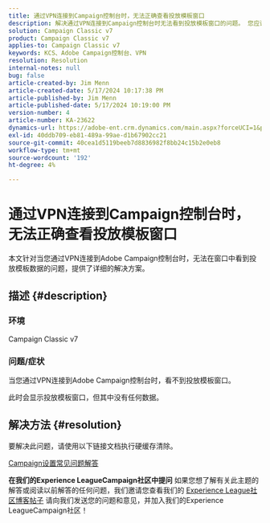 ```yaml
---
title: 通过VPN连接到Campaign控制台时，无法正确查看投放模板窗口
description: 解决通过VPN连接到Campaign控制台时无法看到投放模板窗口的问题。 您应该执行硬缓存。
solution: Campaign Classic v7
product: Campaign Classic v7
applies-to: Campaign Classic v7
keywords: KCS、Adobe Campaign控制台、VPN
resolution: Resolution
internal-notes: null
bug: false
article-created-by: Jim Menn
article-created-date: 5/17/2024 10:17:38 PM
article-published-by: Jim Menn
article-published-date: 5/17/2024 10:19:00 PM
version-number: 4
article-number: KA-23622
dynamics-url: https://adobe-ent.crm.dynamics.com/main.aspx?forceUCI=1&pagetype=entityrecord&etn=knowledgearticle&id=8ce96b3f-9b14-ef11-9f8a-6045bd006268
exl-id: 40ddb709-eb81-489a-99ae-d1b67902cc21
source-git-commit: 40cea1d5119beeb7d8836982f8bb24c15b2e0eb8
workflow-type: tm+mt
source-wordcount: '192'
ht-degree: 4%

---
```


# 通过VPN连接到Campaign控制台时，无法正确查看投放模板窗口


本文针对当您通过VPN连接到Adobe Campaign控制台时，无法在窗口中看到投放模板数据的问题，提供了详细的解决方案。

## 描述 {#description}


### <b>环境</b>

Campaign Classic v7

### <b>问题/症状</b>

当您通过VPN连接到Adobe Campaign控制台时，看不到投放模板窗口。

此时会显示投放模板窗口，但其中没有任何数据。


## 解决方法 {#resolution}


要解决此问题，请使用以下链接文档执行硬缓存清除。

[Campaign设置常见问题解答](https://experienceleague.adobe.com/docs/campaign-classic/using/getting-started/starting-with-adobe-campaign/faq/faq-campaign-config.html?lang=en#perform-hard-cache-clear)


<b>在我们的Experience LeagueCampaign社区中提问</b>
如果您想了解有关此主题的解答或阅读以前解答的任何问题，我们邀请您查看我们的 [Experience League社区博客帖子](https://experienceleaguecommunities.adobe.com/t5/adobe-campaign-classic-blogs/introducing-top-kcs-articles-curated-for-your-troubleshooting/bc-p/672426#M132 "关注链接") 请向我们发送您的问题和意见，并加入我们的Experience LeagueCampaign社区！
